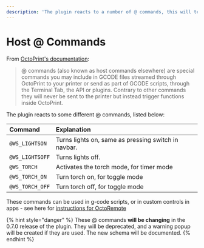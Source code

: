 ```yaml
---
description: 'The plugin reacts to a number of @ commands, this will tell you the details.'
---
```


# Host @ Commands

From [OctoPrint's documentation](https://docs.octoprint.org/en/master/features/atcommands.html):

> @ commands \(also known as host commands elsewhere\) are special commands you may include in GCODE files streamed through OctoPrint to your printer or send as part of GCODE scripts, through the Terminal Tab, the API or plugins. Contrary to other commands they will never be sent to the printer but instead trigger functions inside OctoPrint.

The plugin reacts to some different @ commands, listed below:

| Command | Explanation |
| :--- | :--- |
| `@WS_LIGHTSON` | Turns lights on, same as pressing switch in navbar. |
| `@WS_LIGHTSOFF` | Turns lights off. |
| `@WS_TORCH` | Activates the torch mode, for timer mode |
| `@WS_TORCH_ON` | Turn torch on, for toggle mode |
| `@WS_TORCH_OFF` | Turn torch off, for toggle mode |

These commands can be used in g-code scripts, or in custom controls in apps - see here for [instructions for OctoRemote](https://github.com/cp2004/OctoPrint-WS281x_LED_Status/issues/6#issuecomment-668110507)

{% hint style="danger" %}
These @ commands **will be changing** in the 0.7.0 release of the plugin. They will be deprecated, and a warning popup will be created if they are used. The new schema will be documented.
{% endhint %}

